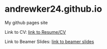 # andrewker24.github.io
My github pages site

Link to CV:
[link to Resume/CV](Resume_CV_.pdf)


Link to Beamer Slides:
[link to beamer slides](beamerpresentation.pdf)























